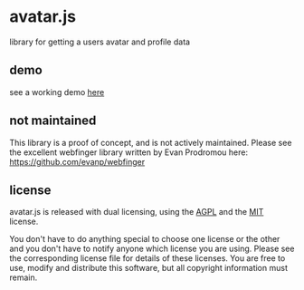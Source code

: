 avatar.js
=========

library for getting a users avatar and profile data

demo
----
see a working demo [here](http://silverbucket.github.com/avatar.js/)

not maintained
--------------
This library is a proof of concept, and is not actively maintained. Please see the excellent webfinger library written by Evan Prodromou here: https://github.com/evanp/webfinger


license
-------
avatar.js is released with dual licensing, using the [AGPL](http://www.gnu.org/licenses/agpl.html) and the [MIT](http://opensource.org/licenses/MIT) license.

You don't have to do anything special to choose one license or the other and you don't have to notify anyone which license you are using.
Please see the corresponding license file for details of these licenses.
You are free to use, modify and distribute this software, but all copyright information must remain.

